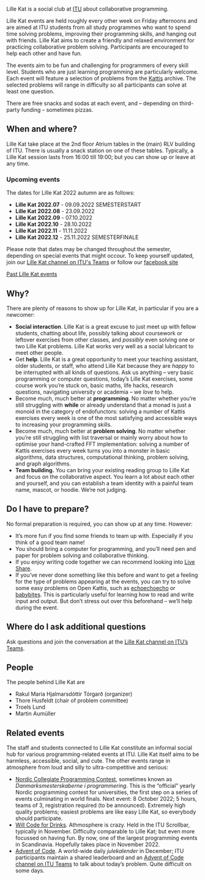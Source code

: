 Lille Kat is a social club at [ITU](https://www.itu.dk) about collaborative programming.

Lille Kat events are held roughly every other week on Friday afternoons and are aimed at ITU students from all study programmes who want to spend time solving problems, improving their programming skills, and hanging out with friends. Lille Kat aims to create a friendly and relaxed environment for practicing collaborative problem solving. 
Participants are encouraged to help each other and have fun.

The events aim to be fun and challenging for programmers of every skill level.
Students who are just learning programming are particularly welcome.
Each event will feature a selection of problems from the [Kattis](https://open.kattis.com ) archive. The selected problems will range in difficulty so all participants can solve at least one question.

There are free snacks and sodas at each event, and – depending on third-party funding – sometimes pizzas.

## When and where?

Lille Kat take place at the 2nd floor Atrium tables in the (main) RLV building of ITU.
There is usually a snack station on one of these tables.
Typically, a Lille Kat session lasts from 16:00 till 19:00; but you can show up or leave at any time.

### Upcoming events

The dates for Lille Kat 2022 autumn are as follows:
- **Lille Kat 2022.07** - 09.09.2022 SEMESTERSTART
- **Lille Kat 2022.08** - 23.09.2022
- **Lille Kat 2022.09** - 07.10.2022
- **Lille Kat 2022.10** - 28.10.2022
- **Lille Kat 2022.11** - 11.11.2022
- **Lille Kat 2022.12** - 25.11.2022 SEMESTERFINALE

Please note that dates may be changed throughout the semester,
depending on special events that might occour. To keep yourself updated,
join our [Lille Kat channel on ITU's Teams](https://teams.microsoft.com/l/team/19%3a3f1ac4a2adf040f1892cfe2ec12006c1%40thread.tacv2/conversations?groupId=f8d37a29-5c53-44fd-b2c9-bed005d1aee9&tenantId=bea229b6-7a08-4086-b44c-71f57f716bdb) or follow our [facebook site](https://www.facebook.com/LilleKatITU)

[Past Lille Kat events](pastevents.md)

## Why?

There are plenty of reasons to show up for Lille Kat, in particular if you are a newcomer:

- **Social interaction**. Lille Kat is a great excuse to just meet up with fellow students, chatting about life, possibly talking about coursework or leftover exercises from other classes, and _possibly_ even solving one or two Lille Kat problems.
Lille Kat works very well as a social lubricant to meet other people.
- Get **help**. Lille Kat is a great opportunity to meet your teaching assistant, older students, or staff, who attend Lille Kat because they are _happy_ to be interrupted with all kinds of questions. Ask us anything – very basic programming or computer questions, today’s Lille Kat exercises, some course work you’re stuck on, basic maths, life hacks, research questions, navigating university or academia – we _love_ to help.
- Become much, much better at **programming**. No matter whether you’re still struggling with **while** or already understand that a monad is just a monoid in the category of endofunctors: solving a number of Kattis exercises every week is one of the most satisfying and accessible ways to increasing your programming skills.
- Become much, much better at **problem solving**. No matter whether you’re still struggling with list traversal or mainly worry about how to optimise your hand-crafted FFT implementation: solving a number of Kattis exercises every week turns you into a monster in basic algorithms, data structures, computational thinking, problem solving, and graph algorithms.
- **Team building.** You can bring your existing reading group to Lille Kat and focus on the collaborative aspect. You learn a lot about each other and yourself, and you can establish a team identity with a painful team name, mascot, or hoodie. We’re not judging.

## Do I have to prepare?

No formal preparation is required, you can show up at any time.
However:

- It’s more fun if you find some friends to team up with. Especially if you think of a good team name!
- You should bring a computer for programming, and you’ll need pen and paper for problem solving and collaborative thinking.
- If you enjoy writing code together we can recommend looking into [Live Share](https://visualstudio.microsoft.com/services/live-share/).
- If you’ve never done something like this before and want to get a feeling for the type of problems appearing at the events, you can try to solve some easy problems on Open Kattis, such as [echoechoecho](https://open.kattis.com/problems/echoechoecho) or [babybites](https://open.kattis.com/problems/babybites). This is particularly useful for learning how to read and write input and output. But don’t stress out over this beforehand – we’ll help during the event. 

## Where do I ask additional questions

Ask questions and join the conversation at the [Lille Kat channel on ITU’s Teams](https://teams.microsoft.com/l/team/19%3a3f1ac4a2adf040f1892cfe2ec12006c1%40thread.tacv2/conversations?groupId=f8d37a29-5c53-44fd-b2c9-bed005d1aee9&tenantId=bea229b6-7a08-4086-b44c-71f57f716bdb).

## People

The people behind Lille Kat are

- Rakul Maria Hjalmarsdóttir Tórgarð (organizer)
- Thore Husfeldt (chair of problem committee)
- Troels Lund
- Martin Aumüller

## Related events

The staff and students connected to Lille Kat constitute an informal social hub for various programming-related events at ITU. 
Lille Kat itself aims to be harmless, accessible, social, and cute.
The other events range in atmosphere from loud and silly to ultra-competitive and serious:

* [Nordic Collegiate Programming Contest](https://nordic.icpc.io), sometimes known as _Danmarksmesterskaberne i programmering_. 
This is the “official” yearly Nordic programming contest for universities, the first step on a series of events culminating in world finals. Next event: 8 October 2022; 5 hours, teams of 3, registration required (to be announced). Extremely high quality problems; easiest problems are like easy Lille Kat, so everybody should participate.
* [Will Code for Drinks](https://thorehusfeldt.github.io/wcfd/). Athmosphere is crazy. Held in the ITU Scrollbar, typically in November. Difficulty comparable to Lille Kat; but even more focussed on having fun. By now, one of the largest programming events in Scandinavia.
Hopefully takes place in November 2022.
* [Advent of Code](https://adventofcode.com). A world-wide daily _julekalender_ in December; ITU participants maintain a shared leaderboard and an [Advent of Code channel on ITU Teams](https://teams.microsoft.com/l/channel/19%3a35ac58a2e8344a80b326c01f3fab6ded%40thread.tacv2/Advent%2520of%2520Code?groupId=f8d37a29-5c53-44fd-b2c9-bed005d1aee9&tenantId=bea229b6-7a08-4086-b44c-71f57f716bdb) to talk about today’s problem. Quite difficult on some days.

